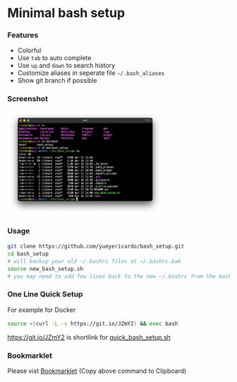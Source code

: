 # Minimal bash setup

### Features
- Colorful
- Use `tab` to auto complete
- Use `up` and `down` to search history
- Customize aliases in seperate file `~/.bash_aliases`
- Show git branch if possible

### Screenshot
<img width=70% src="resc/screenshot.png">

### Usage
```bash
git clone https://github.com/yueyericardo/bash_setup.git
cd bash_setup
# will backup your old ~/.bashrc files at ~/.bashrc.bak
source new_bash_setup.sh
# you may need to add few lines back to the new ~/.bashrc from the backed up one
```

### One Line Quick Setup
For example for Docker
```bash
source <(curl -L -s https://git.io/JZmY2) && exec bash
```
https://git.io/JZmY2 is shortlink for [quick_bash_setup.sh](https://raw.githubusercontent.com/yueyericardo/bash_setup/master/quick_bash_setup.sh)


### Bookmarklet
Please vist [Bookmarklet](https://htmlpreview.github.io/?https://github.com/yueyericardo/bash_setup/blob/master/resc/bookmarklet.html)
 (Copy above command to Clipboard)

